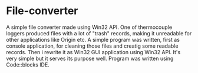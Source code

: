 # File-converter
A simple file converter made using Win32 API. 
One of thermocouple loggers produced files with a lot of "trash" records, 
making it unreadable for other applications like Origin etc. 
A simple program was written, first as console application, for cleaning those files and creatig some readable records. 
Then i rewrite it as Win32 GUI application using Win32 API. 
It's very simple but it serves its purpose well. 
Program was written using Code::blocks IDE.

